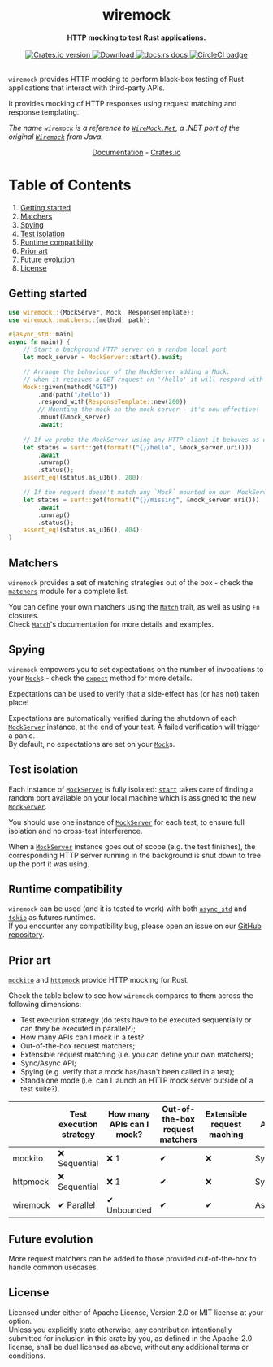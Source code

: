 <h1 align="center">wiremock</h1>
<div align="center">
 <strong>
   HTTP mocking to test Rust applications.
 </strong>
</div>

<br />

<div align="center">
  <!-- Crates version -->
  <a href="https://crates.io/crates/wiremock">
    <img src="https://img.shields.io/crates/v/wiremock.svg?style=flat-square"
    alt="Crates.io version" />
  </a>
  <!-- Downloads -->
  <a href="https://crates.io/crates/wiremock">
    <img src="https://img.shields.io/crates/d/wiremock.svg?style=flat-square"
      alt="Download" />
  </a>
  <!-- docs.rs docs -->
  <a href="https://docs.rs/wiremock">
    <img src="https://img.shields.io/badge/docs-latest-blue.svg?style=flat-square"
      alt="docs.rs docs" />
  </a>
  <!-- CI -->
  <a href="https://github.com/LukeMathWalker/wiremock-rs">
    <img src="https://circleci.com/gh/LukeMathWalker/wiremock-rs.svg?style=shield" alt="CircleCI badge" />
  </a>
</div>
<br/>

`wiremock` provides HTTP mocking to perform black-box testing of Rust applications that
interact with third-party APIs.

It provides mocking of HTTP responses using request matching and response templating.

*The name `wiremock` is a reference to [`WireMock.Net`](https://github.com/WireMock-Net/WireMock.Net), a .NET port of the original [`Wiremock`](http://wiremock.org/) from Java.*

<div align="center">
  <a style="display: inline" href="https://docs.rs/wiremock">Documentation</a>
  <span style="display: inline"> - </span>
  <a style="display: inline" href="https://crates.io/crates/wiremock">Crates.io</a>
</div>

# Table of Contents
1. [Getting started](#getting-started)
2. [Matchers](#matchers)
3. [Spying](#spying)
4. [Test isolation](#test-isolation)
5. [Runtime compatibility](#runtime-compatibility)
6. [Prior art](#prior-art)
7. [Future evolution](#future-evolution)
8. [License](#license)

## Getting started
```rust
use wiremock::{MockServer, Mock, ResponseTemplate};
use wiremock::matchers::{method, path};

#[async_std::main]
async fn main() {
    // Start a background HTTP server on a random local port
    let mock_server = MockServer::start().await;

    // Arrange the behaviour of the MockServer adding a Mock:
    // when it receives a GET request on '/hello' it will respond with a 200.
    Mock::given(method("GET"))
        .and(path("/hello"))
        .respond_with(ResponseTemplate::new(200))
        // Mounting the mock on the mock server - it's now effective!
        .mount(&mock_server)
        .await;
    
    // If we probe the MockServer using any HTTP client it behaves as expected.
    let status = surf::get(format!("{}/hello", &mock_server.uri()))
        .await
        .unwrap()
        .status();
    assert_eq!(status.as_u16(), 200);

    // If the request doesn't match any `Mock` mounted on our `MockServer` a 404 is returned.
    let status = surf::get(format!("{}/missing", &mock_server.uri()))
        .await
        .unwrap()
        .status();
    assert_eq!(status.as_u16(), 404);
}
```

## Matchers

`wiremock` provides a set of matching strategies out of the box - check the [`matchers`] module
for a complete list.

You can define your own matchers using the [`Match`] trait, as well as using `Fn` closures.  
Check [`Match`]'s documentation for more details and examples.

## Spying 

`wiremock` empowers you to set expectations on the number of invocations to your [`Mock`]s - 
check the [`expect`] method for more details.

Expectations can be used to verify that a side-effect has (or has not) taken place!

Expectations are automatically verified during the shutdown of each [`MockServer`] instance,
at the end of your test. A failed verification will trigger a panic.  
By default, no expectations are set on your [`Mock`]s.

## Test isolation

Each instance of [`MockServer`] is fully isolated: [`start`] takes care of finding a random port
available on your local machine which is assigned to the new [`MockServer`].

You should use one instance of [`MockServer`] for each test, to ensure full isolation and
no cross-test interference.

When a [`MockServer`] instance goes out of scope (e.g. the test finishes), the corresponding
HTTP server running in the background is shut down to free up the port it was using.

## Runtime compatibility

`wiremock` can be used (and it is tested to work) with both [`async_std`] and [`tokio`] as
futures runtimes.  
If you encounter any compatibility bug, please open an issue on our [GitHub repository].

## Prior art

[`mockito`] and [`httpmock`] provide HTTP mocking for Rust.

Check the table below to see how `wiremock` compares to them across the following dimensions:
- Test execution strategy (do tests have to be executed sequentially or can they be executed in parallel?);
- How many APIs can I mock in a test?
- Out-of-the-box request matchers;
- Extensible request matching (i.e. you can define your own matchers);
- Sync/Async API;
- Spying (e.g. verify that a mock has/hasn't been called in a test);
- Standalone mode (i.e. can I launch an HTTP mock server outside of a test suite?).

|           | Test execution strategy | How many APIs can I mock? | Out-of-the-box request matchers | Extensible request maching | API   | Spying | Standalone mode |
|-----------|-------------------------|---------------------------|---------------------------------|----------------------------|-------|----------|-----------------|
| mockito   | ❌ Sequential             | ❌ 1                        | ✔                           | ❌                        | Sync  | ✔     | ❌              |
| httpmock | ❌ Sequential             | ❌ 1                        | ✔                           | ❌                        | Sync  | ✔     | ✔              |
| wiremock  | ✔ Parallel ️              | ✔ Unbounded                | ✔                           | ✔                       | Async | ✔      | ❌              |


## Future evolution

More request matchers can be added to those provided out-of-the-box to handle common usecases.

## License

Licensed under either of Apache License, Version 2.0 or MIT license at your option.  
Unless you explicitly state otherwise, any contribution intentionally submitted for inclusion in this crate by you, as defined in the Apache-2.0 license, shall be dual licensed as above, without any additional terms or conditions. 


[`MockServer`]: https://docs.rs/wiremock/0.2.2/wiremock/struct.MockServer.html
[`Mock`]: https://docs.rs/wiremock/0.2.2/wiremock/struct.Mock.html
[`Match`]: https://docs.rs/wiremock/0.2.2/wiremock/trait.Match.html
[`start`]: https://docs.rs/wiremock/0.2.2/wiremock/struct.MockServer.html#method.start
[`expect`]: https://docs.rs/wiremock/0.2.2/wiremock/struct.Mock.html#method.expect
[`matchers`]: https://docs.rs/wiremock/0.2.2/wiremock/matchers/index.html
[GitHub repository]: https://github.com/LukeMathWalker/wiremock-rs
[`mockito`]: https://docs.rs/mockito/
[`httpmock`]: https://docs.rs/httpmock/
[`async_std`]: https://docs.rs/async-std/
[`tokio`]: https://docs.rs/tokio/
